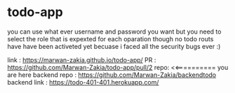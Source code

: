 # todo-app
you can use what ever username and password you want 
but you need to select the role that is expexted for each oparation though no todo routs have have been activeted yet becuase i faced all the security bugs ever :)

link : https://marwan-zakia.github.io/todo-app/
PR : https://github.com/Marwan-Zakia/todo-app/pull/2
repo:  <<========== you are here 
backend repo : https://github.com/Marwan-Zakia/backendtodo
backend link : https://todo-401-401.herokuapp.com/